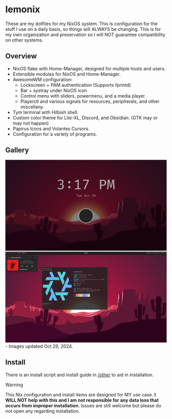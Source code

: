 # lemonix

These are my dotfiles for my NixOS system. This is configuration for the stuff I use on a daily basis, so things will ALWAYS be changing. This is for my own organization and preservation so I will NOT guarantee compatibility on other systems. </br>

## Overview
- NixOS flake with Home-Manager, designed for multiple hosts and users.
- Extensible modules for NixOS and Home-Manager.
- AwesomeWM configuration:
  - Lockscreen + PAM authentication (Supports fprintd)
  - Bar + systray under NixOS icon
  - Control menu with sliders, powermenu, and a media player.
  - Playerctl and various signals for resources, peripherals, and other miscellany.
- Tym terminal with Hilbish shell.
- Custom color theme for Lite-XL, Discord, and Obsidian. (GTK may or may not happen)
- Papirus Icons and Volantes Cursors.
- Configuration for a variety of programs.

## Gallery
<img src="other/Desktop-lock.png">
<img src="other/Desktop-1.png">
- Images updated Oct 29, 2024.

## Install
There is an install script and install guide in [/other](https://github.com/passivelemon/lemonix/tree/master/other) to aid in installation.

> [!WARNING]
> This Nix configuration and install items are designed for MY use case. <b>I WILL NOT help with this and I am not responsible for any data loss that occurs from improper installation.</b> Issues are still welcome but please do not open any regarding installation.

